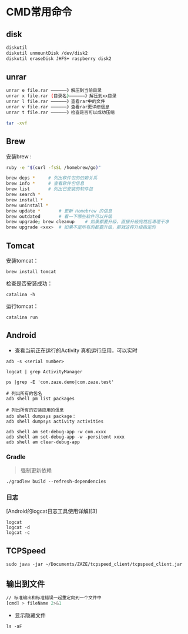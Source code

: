 

# CMD常用命令



## disk

```bash
diskutil
diskutil unmountDisk /dev/disk2
diskutil eraseDisk JHFS+ raspberry disk2
```

## unrar
```bash
unrar e file.rar ——————》解压到当前目录
unrar x file.rar (目录名)——————》解压到xx目录
unrar l file.rar ——————》查看rar中的文件
unrar v file.rar ——————》查看rar更详细信息
unrar t file.rar ——————》检查是否可以成功压缩

tar -xvf
```


## Brew

安装brew :

 ```bash
 ruby -e "$(curl -fsSL /homebrew/go)"
 ```

```bash
brew deps *		# 列出软件包的依赖关系
brew info *		# 查看软件包信息
brew list		# 列出已安装的软件包
brew search *
brew install *
brew uninstall *
brew update	*		# 更新 Homebrew 的信息
brew outdated		# 看一下哪些软件可以升级
brew upgrade; brew cleanup    # 如果都要升级，直接升级完然后清理干净
brew upgrade <xxx>	# 如果不是所有的都要升级，那就这样升级指定的

```

## Tomcat

安装tomcat：

```
brew install tomcat
```

检查是否安装成功：

```
catalina -h
```

运行tomcat：

```
catalina run
```



## Android


- 查看当前正在运行的Activity
真机运行应用，可以实时
```
adb -s <serial number>

logcat | grep ActivityManager

ps |grep -E 'com.zaze.demo|com.zaze.test'

# 列出所有的包名
adb shell pm list packages

# 列出所有的安装应用的信息
adb shell dumpsys package：
adb shell dumpsys activity activities

adb shell am set-debug-app -w com.xxxx
adb shell am set-debug-app -w -persitent xxxx
adb shell am clear-debug-app
```


### Gradle 

> 强制更新依赖
```
./gradlew build --refresh-dependencies
```


### 日志
[Android的logcat日志工具使用详解][3]

```
logcat
logcat -d
logcat -c

```

## TCPSpeed

```
sudo java -jar ~/Documents/ZAZE/tcpspeed_client/tcpspeed_client.jar
```

## 输出到文件

```bash
// 标准输出和标准错误一起重定向到一个文件中
[cmd] > fileName 2>&1 
```

- 显示隐藏文件

```
ls -aF
```
